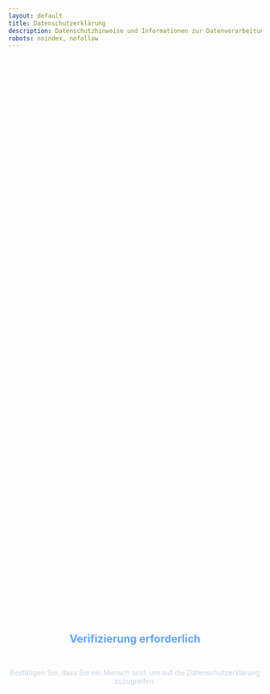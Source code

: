 ```yaml
---
layout: default
title: Datenschutzerklärung
description: Datenschutzhinweise und Informationen zur Datenverarbeitung
robots: noindex, nofollow
---
```


<div id="turnstile-protection" style="display: flex; flex-direction: column; align-items: center; justify-content: center; min-height: 60vh; text-align: center;">
  <h2 style="color: #60a5fa; margin-bottom: 2rem;">Verifizierung erforderlich</h2>
  <p style="color: #cbd5e1; margin-bottom: 2rem;">Bestätigen Sie, dass Sie ein Mensch sind, um auf die Datenschutzerklärung zuzugreifen.</p>
  <div class="cf-turnstile" 
       data-sitekey="0x4AAAAAABhCvPtIE3gog0lZ" 
       data-callback="onDatenschutzTurnstileSuccess" 
       data-error-callback="onDatenschutzTurnstileError"
       data-theme="dark"
       data-size="normal">
  </div>
</div>

<div id="datenschutz-content" style="display: none;">

# Datenschutzerklärung

## Verantwortlicher
Thomas Schuster  
Schachenmeierstraße 16  
80636 Munich  
Deutschland  
E-Mail: th.kingsepp@gmail.com

## Geltungsbereich
Diese Datenschutzerklärung gilt für die private Website kingsepp.github.io und das bereitgestellte AI4MBSE-Plugin.

## Art der Datenverarbeitung

### 1. Hosting durch GitHub Pages
Diese Website wird über GitHub Pages gehostet. GitHub kann folgende Daten verarbeiten:
- **IP-Adresse** des Besuchers
- **Datum und Uhrzeit** des Zugriffs
- **Aufgerufene Seiten** und Dateien
- **Browser-Informationen** (User-Agent)
- **Referrer-URL** (vorherige Website)

**Rechtsgrundlage:** Berechtigtes Interesse (Art. 6 Abs. 1 lit. f DSGVO)  
**Zweck:** Technische Bereitstellung der Website  
**Speicherdauer:** Entsprechend GitHub Privacy Policy  
**Weitere Informationen:** [GitHub Privacy Statement](https://docs.github.com/en/site-policy/privacy-policies/github-privacy-statement)

### 2. Keine aktive Datenerhebung
Diese Website erhebt **keine personenbezogenen Daten** aktiv durch:
- ❌ Kontaktformulare
- ❌ Cookies (außer technisch notwendige)
- ❌ Newsletter-Anmeldungen
- ❌ Kommentarfunktionen
- ❌ Analytics-Tools

### 3. AI4MBSE-Plugin und Google Gemini API
Das zum Download angebotene Plugin nutzt die Google Gemini API:

**Datenverarbeitung durch das Plugin:**
- Das Plugin überträgt **Anforderungsdaten** an Google Gemini API
- **Verarbeitung erfolgt lokal** auf dem Computer des Nutzers
- **Keine Speicherung** von Nutzerdaten durch den Websitebetreiber

**Verantwortung des Nutzers:**
- Der Nutzer ist für die API-Key-Erstellung bei Google verantwortlich
- Es gelten die [Google Privacy Policy](https://policies.google.com/privacy) und [Google AI Terms](https://ai.google.dev/terms)
- **Der Websitebetreiber hat keinen Einfluss** auf die Datenverarbeitung durch Google

## Ihre Rechte (DSGVO)

Sie haben folgende Rechte bezüglich Ihrer personenbezogenen Daten:
- **Auskunft** (Art. 15 DSGVO)
- **Berichtigung** (Art. 16 DSGVO)
- **Löschung** (Art. 17 DSGVO)
- **Einschränkung der Verarbeitung** (Art. 18 DSGVO)
- **Widerspruch** (Art. 21 DSGVO)
- **Datenübertragbarkeit** (Art. 20 DSGVO)

**Beschwerderecht:** Sie können sich bei einer Datenschutz-Aufsichtsbehörde beschweren.

## Keine Cookies
Diese Website verwendet keine Cookies für:
- ❌ Tracking oder Analytics
- ❌ Werbung oder Marketing
- ❌ Social Media Integration

**Technisch notwendige Cookies** von GitHub Pages können nicht beeinflusst werden.

## Externe Links
Diese Website enthält Links zu externen Websites (z.B. GitHub Repository, Google AI). Für deren Datenschutzpraktiken übernehmen wir keine Verantwortung.

## SSL-Verschlüsselung
Diese Website nutzt SSL-Verschlüsselung für sichere Datenübertragung.

## Kontakt bei Datenschutzfragen
Bei Fragen zum Datenschutz wenden Sie sich an:
**E-Mail:** th.kingsepp@gmail.com

## Änderungen dieser Datenschutzerklärung
Diese Datenschutzerklärung kann bei Änderungen der Website oder rechtlichen Anforderungen angepasst werden.

---

**Stand:** Juni 2025

*Diese Datenschutzerklärung wurde für eine private, nicht-kommerzielle Website erstellt und entspricht den deutschen Datenschutzbestimmungen.*

</div>